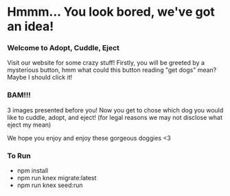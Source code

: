 # Hmmm... You look bored, we've got an idea!
### Welcome to Adopt, Cuddle, Eject

Visit our website for some crazy stuff! Firstly, you will be greeted by a mysterious button,
hmm what could this button reading "get dogs" mean? Maybe I should click it!

### BAM!!!

3 images presented before you! Now you get to chose which dog you would like to cuddle, adopt, and eject! (for legal reasons we may not disclose what eject my mean)

We hope you enjoy and enjoy these gorgeous doggies <3


### To Run
* npm install
* npm run knex migrate:latest
* npm run knex seed:run
